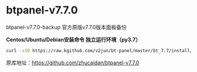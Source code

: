 # btpanel-v7.7.0

btpanel-v7.7.0-backup  官方原版v7.7.0版本面板备份

**Centos/Ubuntu/Debian安装命令 独立运行环境（py3.7）**

```Bash
curl -sSO https://raw.kgithub.com/v2jun/bt-panel/master/bt_7.7/install/install.sh && bash install.sh
```

原库地址：https://github.com/zhucaidan/btpanel-v7.7.0